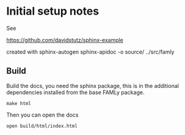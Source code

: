 # Initial setup notes

See

https://github.com/davidstutz/sphinx-example

created with
sphinx-autogen
sphinx-apidoc -o source/ ../src/famly

## Build

Build the docs, you need the sphinx package, this is in the additional dependencies installed from
the base FAMLy package.

```
make html
```

Then you can open the docs

```
open build/html/index.html
```
